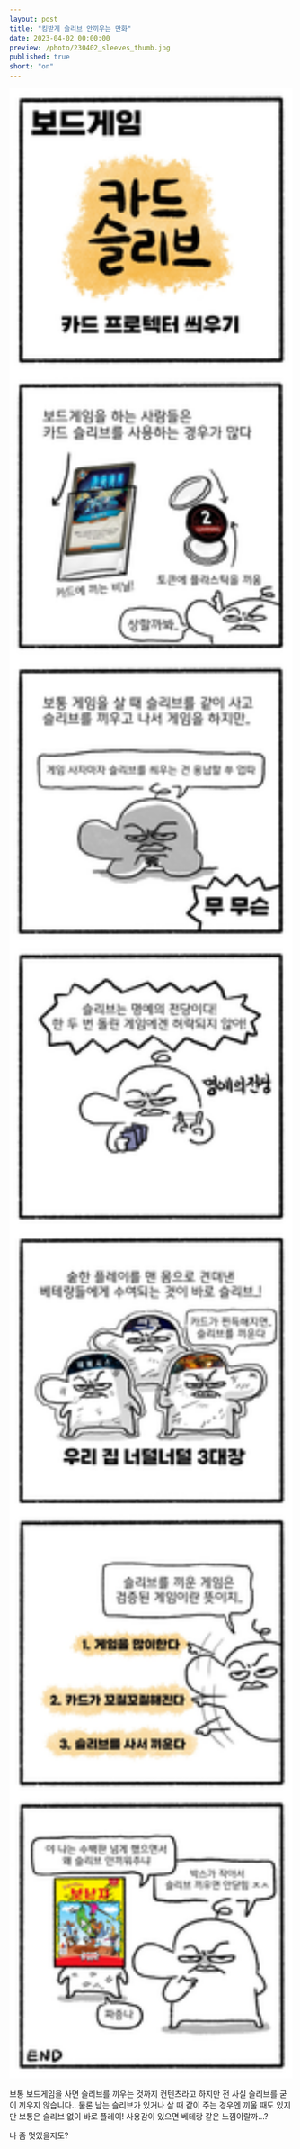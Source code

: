 ```yaml
---
layout: post
title: "킹받게 슬리브 안끼우는 만화"
date: 2023-04-02 00:00:00
preview: /photo/230402_sleeves_thumb.jpg
published: true
short: "on"
---
```


<img src="/photo/230402_sleeves.jpg" width="1000">


보통 보드게임을 사면 슬리브를 끼우는 것까지 컨텐츠라고 하지만 전 사실 슬리브를 굳이 끼우지 않습니다..
물론 남는 슬리브가 있거나 살 때 같이 주는 경우엔 끼울 때도 있지만 보통은 슬리브 없이 바로 플레이!
사용감이 있으면 베테랑 같은 느낌이랄까...?

나 좀 멋있을지도?
